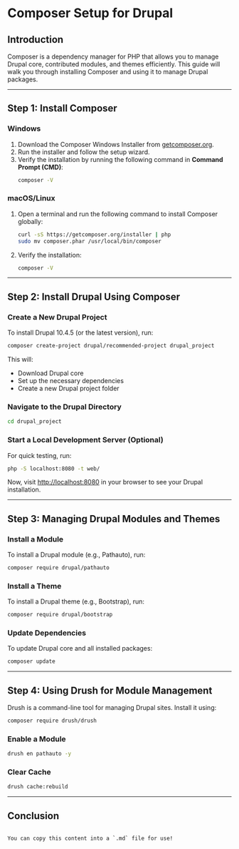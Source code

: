 # Composer Setup for Drupal

## Introduction

Composer is a dependency manager for PHP that allows you to manage Drupal core, contributed modules, and themes efficiently. This guide will walk you through installing Composer and using it to manage Drupal packages.

---

## Step 1: Install Composer

### Windows

1. Download the Composer Windows Installer from [getcomposer.org](https://getcomposer.org).
2. Run the installer and follow the setup wizard.
3. Verify the installation by running the following command in **Command Prompt (CMD)**:
    ```bash
    composer -V
    ```

### macOS/Linux

1. Open a terminal and run the following command to install Composer globally:
    ```bash
    curl -sS https://getcomposer.org/installer | php
    sudo mv composer.phar /usr/local/bin/composer
    ```
2. Verify the installation:
    ```bash
    composer -V
    ```

---

## Step 2: Install Drupal Using Composer

### Create a New Drupal Project

To install Drupal 10.4.5 (or the latest version), run:

```bash
composer create-project drupal/recommended-project drupal_project
```

This will:
- Download Drupal core
- Set up the necessary dependencies
- Create a new Drupal project folder

### Navigate to the Drupal Directory

```bash
cd drupal_project
```

### Start a Local Development Server (Optional)

For quick testing, run:

```bash
php -S localhost:8080 -t web/
```

Now, visit [http://localhost:8080](http://localhost:8080) in your browser to see your Drupal installation.

---

## Step 3: Managing Drupal Modules and Themes

### Install a Module

To install a Drupal module (e.g., Pathauto), run:

```bash
composer require drupal/pathauto
```

### Install a Theme

To install a Drupal theme (e.g., Bootstrap), run:

```bash
composer require drupal/bootstrap
```

### Update Dependencies

To update Drupal core and all installed packages:

```bash
composer update
```

---

## Step 4: Using Drush for Module Management

Drush is a command-line tool for managing Drupal sites. Install it using:

```bash
composer require drush/drush
```

### Enable a Module

```bash
drush en pathauto -y
```

### Clear Cache

```bash
drush cache:rebuild
```

---

## Conclusion
```

You can copy this content into a `.md` file for use!
